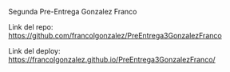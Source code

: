 Segunda Pre-Entrega Gonzalez Franco

Link del repo: https://github.com/francolgonzalez/PreEntrega3GonzalezFranco

Link del deploy: https://francolgonzalez.github.io/PreEntrega3GonzalezFranco/
